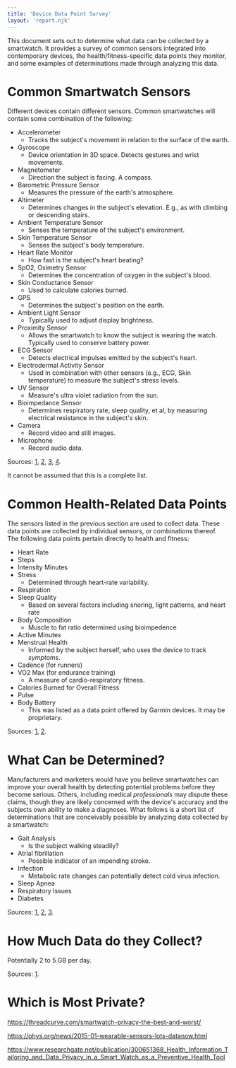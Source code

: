 ```yaml
---
title: 'Device Data Point Survey'
layout: 'report.njk'
---
```


This document sets out to determine what data can be collected by a smartwatch. It provides a survey of common sensors integrated into contemporary devices, the health/fitness-specific data points they monitor, and some examples of determinations made through analyzing this data.

# Common Smartwatch Sensors

Different devices contain different sensors. Common smartwatches will contain some combination of the following:

- Accelerometer
  - Tracks the subject's movement in relation to the surface of the earth.
- Gyroscope
  - Device orientation in 3D space. Detects gestures and wrist movements.
- Magnetometer
  - Direction the subject is facing. A compass.
- Barometric Pressure Sensor
  - Measures the pressure of the earth's atmosphere.
- Altimeter
  - Determines changes in the subject's elevation. E.g., as with climbing or descending stairs.
- Ambient Temperature Sensor
  - Senses the temperature of the subject's environment.
- Skin Temperature Sensor
  - Senses the subject's body temperature.
- Heart Rate Monitor
  - How fast is the subject's heart beating?
- SpO2, Oximetry Sensor
  - Determines the concentration of oxygen in the subject's blood.
- Skin Conductance Sensor
  - Used to calculate calories burned.
- GPS
  - Determines the subject's position on the earth.
- Ambient Light Sensor
  - Typically used to adjust display brightness.
- Proximity Sensor
  - Allows the smartwatch to know the subject is wearing the watch. Typically used to conserve battery power.
- ECG Sensor
  - Detects electrical impulses emitted by the subject's heart.
- Electrodermal Activity Sensor
  - Used in combination with other sensors (e.g., ECG, Skin temperature) to measure the subject's stress levels.
- UV Sensor
  - Measure's ultra violet radiation from the sun.
- Bioimpedance Sensor
  - Determines respiratory rate, sleep quality, et al, by measuring electrical resistance in the subject's skin.
- Camera
  - Record video and still images.
- Microphone
  - Record audio data.

Sources: [1](https://www.azosensors.com/article.aspx?ArticleID=2614), [2](https://www.cashify.in/explained-sensors-in-smartwatch), [3](https://timesofindia.indiatimes.com/gadgets-news/16-sensors-that-are-present-inside-fitness-bands-and-smartwatches-that-you-need-to-know/articleshow/78033264.cms), [4](https://www.ncbi.nlm.nih.gov/pmc/articles/PMC5038811/).

It cannot be assumed that this is a complete list.

# Common Health-Related Data Points

The sensors listed in the previous section are used to collect data. These data points are collected by individual sensors, or combinations thereof. The following data points pertain directly to health and fitness: 

- Heart Rate
- Steps
- Intensity Minutes
- Stress
  - Determined through heart-rate variability.
- Respiration
- Sleep Quality
  - Based on several factors including snoring, light patterns, and heart rate
- Body Composition
  - Muscle to fat ratio determined using bioimpedence
- Active Minutes
- Menstrual Health
  - Informed by the subject herself, who uses the device to track _symptoms_.
- Cadence (for runners)
- VO2 Max (for endurance training)
  - A measure of cardio-respiratory fitness.
- Calories Burned for Overall Fitness
- Pulse
- Body Battery
  - This was listed as a data point offered by Garmin devices. It may be proprietary.

Sources: [1](https://www.makeuseof.com/health-data-points-pay-attention-fitness-tracker/), [2](https://developer.garmin.com/gc-developer-program/health-api/).

# What Can be Determined?

Manufacturers and marketers would have you believe smartwatches can improve your overall health by detecting potential problems before they become serious. Others, including medical _professionals_ may dispute these claims, though they are likely concerned with the device's accuracy and the subjects own ability to make a diagnoses. What follows is a short list of determinations that are conceivably possible by analyzing data collected by a smartwatch: 

- Gait Analysis
  - Is the subject walking steadily?
- Atrial fibrillation
  - Possible indicator of an impending stroke.
- Infection
  - Metabolic rate changes can potentially detect cold virus infection.
- Sleep Apnea
- Respiratory Issues
- Diabetes

Sources: [1](https://www.cbsnews.com/news/self-tracking-your-health-data-wearables/), [2](https://www.popsci.com/story/diy/health-conditions-smartwatch/), [3](https://www.goodrx.com/health-topic/heart/smartwatch-heart-health).

# How Much Data do they Collect?

Potentially 2 to 5 GB per day.

Sources: [1](https://medium.com/xnewdata/data-generated-by-wearables-48da42a88263).


# Which is Most Private?

https://threadcurve.com/smartwatch-privacy-the-best-and-worst/

https://phys.org/news/2015-01-wearable-sensors-lots-datanow.html

https://www.researchgate.net/publication/300651368_Health_Information_Tailoring_and_Data_Privacy_in_a_Smart_Watch_as_a_Preventive_Health_Tool
